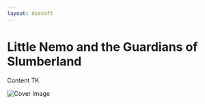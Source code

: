 ```yaml
---
layout: diesoft
---
```

# Little Nemo and the Guardians of Slumberland

Content TK

![Cover Image](/assets/images/little-nemo/little-nemo-cover-image.png)